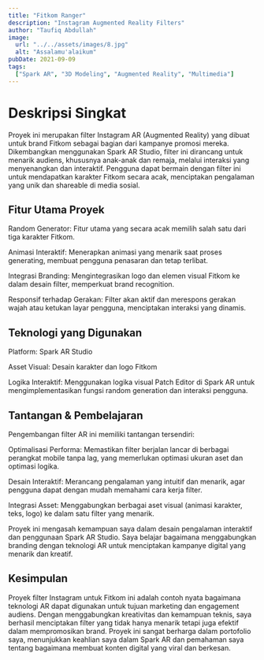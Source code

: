 ```yaml
---
title: "Fitkom Ranger"
description: "Instagram Augmented Reality Filters"
author: "Taufiq Abdullah"
image:
  url: "../../assets/images/8.jpg"
  alt: "Assalamu'alaikum"
pubDate: 2021-09-09
tags:
  ["Spark AR", "3D Modeling", "Augmented Reality", "Multimedia"]
---
```


# Deskripsi Singkat
Proyek ini merupakan filter Instagram AR (Augmented Reality) yang dibuat untuk brand Fitkom sebagai bagian dari kampanye promosi mereka. Dikembangkan menggunakan Spark AR Studio, filter ini dirancang untuk menarik audiens, khususnya anak-anak dan remaja, melalui interaksi yang menyenangkan dan interaktif. Pengguna dapat bermain dengan filter ini untuk mendapatkan karakter Fitkom secara acak, menciptakan pengalaman yang unik dan shareable di media sosial.

## Fitur Utama Proyek
Random Generator: Fitur utama yang secara acak memilih salah satu dari tiga karakter Fitkom.

Animasi Interaktif: Menerapkan animasi yang menarik saat proses generating, membuat pengguna penasaran dan tetap terlibat.

Integrasi Branding: Mengintegrasikan logo dan elemen visual Fitkom ke dalam desain filter, memperkuat brand recognition.

Responsif terhadap Gerakan: Filter akan aktif dan merespons gerakan wajah atau ketukan layar pengguna, menciptakan interaksi yang dinamis.

## Teknologi yang Digunakan
Platform: Spark AR Studio

Asset Visual: Desain karakter dan logo Fitkom

Logika Interaktif: Menggunakan logika visual Patch Editor di Spark AR untuk mengimplementasikan fungsi random generation dan interaksi pengguna.

## Tantangan & Pembelajaran
Pengembangan filter AR ini memiliki tantangan tersendiri:

Optimalisasi Performa: Memastikan filter berjalan lancar di berbagai perangkat mobile tanpa lag, yang memerlukan optimasi ukuran aset dan optimasi logika.

Desain Interaktif: Merancang pengalaman yang intuitif dan menarik, agar pengguna dapat dengan mudah memahami cara kerja filter.

Integrasi Asset: Menggabungkan berbagai aset visual (animasi karakter, teks, logo) ke dalam satu filter yang menarik.

Proyek ini mengasah kemampuan saya dalam desain pengalaman interaktif dan penggunaan Spark AR Studio. Saya belajar bagaimana menggabungkan branding dengan teknologi AR untuk menciptakan kampanye digital yang menarik dan kreatif.

## Kesimpulan
Proyek filter Instagram untuk Fitkom ini adalah contoh nyata bagaimana teknologi AR dapat digunakan untuk tujuan marketing dan engagement audiens. Dengan menggabungkan kreativitas dan kemampuan teknis, saya berhasil menciptakan filter yang tidak hanya menarik tetapi juga efektif dalam mempromosikan brand. Proyek ini sangat berharga dalam portofolio saya, menunjukkan keahlian saya dalam Spark AR dan pemahaman saya tentang bagaimana membuat konten digital yang viral dan berkesan.